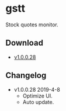 # gstt

Stock quotes monitor.

## Download

* [v1.0.0.28](https://github.com/wideyu/gstt/releases/download/v1.0.0.28/gsttSetup_1.0.0.28.exe)

## Changelog

* v1.0.0.28 2019-4-8
  * Optimize UI.
  * Auto update.
